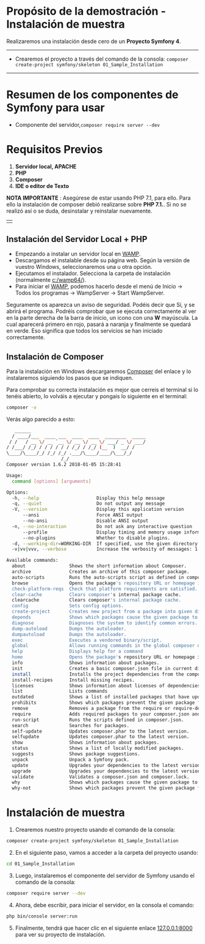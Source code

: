 # Propósito de la demostración - Instalación de muestra

Realizaremos una instalación desde cero de un **Proyecto Symfony 4**.

---------------------------------------------------------------------------------------

* Crearemos el proyecto a través del comando de la consola: `composer create-project symfony/skeleton 01_Sample_Installation`

---------------------------------------------------------------------------------------

# Resumen de los componentes de Symfony para usar

* Componente del servidor,`composer require server --dev`

# Requisitos Previos

1. **Servidor local, APACHE**
2. **PHP**
3. **Composer** 
4. **IDE o editor de Texto**

<table>
    <td>
        <tr>
        	<strong>NOTA IMPORTANTE</strong> : Asegúrese de estar usando PHP 7.1, para ello. Para ello la instalación de composer debió realizarse sobre <strong>PHP 7.1.</strong>. Si no se realizó así o se duda, desinstalar y reinstalar nuevamente.
        </td>
    </tr>
</table>

## Instalación del Servidor Local + PHP

* Empezando a instalar un servidor local en [WAMP](http://www.wampserver.com/en/).
* Descargamos el instalable desde su página web. Según la versión de vuestro Windows, seleccionaremos una u otra opción.
* Ejecutamos el instalador. Selecciona la carpeta de instalación (normalmente [c:/wamp64/](c:/wamp64/)).
* Para iniciar el [WAMP](http://www.wampserver.com/en/), podemos hacerlo desde el menú de Inicio -> Todos los programas -> WampServer -> Start WampServer. 

Seguramente os aparezca un aviso de seguridad. Podéis decir que Sí, y se abrirá el programa. Podréis comprobar que se ejecuta correctamente al ver en la parte derecha de la barra de inicio, un icono con una **W** mayúscula. La cual aparecerá primero en rojo, pasará a naranja y finalmente se quedará en verde. Eso significa que todos los servicios se han iniciado correctamente.

## Instalación de Composer

Para la instalación en Windows descargaremos [Composer](https://getcomposer.org/download/) del enlace y lo instalaremos siguiendo los pasos que se indiquen.

Para comprobar su correcta instalación es mejor que cerreis el terminal si lo tenéis abierto, lo volváis a ejecutar y pongais lo siguiente en el terminal:

```bash 
composer -v
```

Verás algo parecido a esto:

```bash
   ______
  / ____/___  ____ ___  ____  ____  ________  _____
 / /   / __ \/ __ `__ \/ __ \/ __ \/ ___/ _ \/ ___/
/ /___/ /_/ / / / / / / /_/ / /_/ (__  )  __/ /
\____/\____/_/ /_/ /_/ .___/\____/____/\___/_/
                    /_/
Composer version 1.6.2 2018-01-05 15:28:41

Usage:
  command [options] [arguments]

Options:
  -h, --help                     Display this help message
  -q, --quiet                    Do not output any message
  -V, --version                  Display this application version
      --ansi                     Force ANSI output
      --no-ansi                  Disable ANSI output
  -n, --no-interaction           Do not ask any interactive question
      --profile                  Display timing and memory usage information
      --no-plugins               Whether to disable plugins.
  -d, --working-dir=WORKING-DIR  If specified, use the given directory as working directory.
  -v|vv|vvv, --verbose           Increase the verbosity of messages: 1 for normal output, 2 for more verbose output and 3 for debug

Available commands:
  about                Shows the short information about Composer.
  archive              Creates an archive of this composer package.
  auto-scripts         Runs the auto-scripts script as defined in composer.json.
  browse               Opens the package's repository URL or homepage in your browser.
  check-platform-reqs  Check that platform requirements are satisfied.
  clear-cache          Clears composer's internal package cache.
  clearcache           Clears composer's internal package cache.
  config               Sets config options.
  create-project       Creates new project from a package into given directory.
  depends              Shows which packages cause the given package to be installed.
  diagnose             Diagnoses the system to identify common errors.
  dump-autoload        Dumps the autoloader.
  dumpautoload         Dumps the autoloader.
  exec                 Executes a vendored binary/script.
  global               Allows running commands in the global composer dir ($COMPOSER_HOME).
  help                 Displays help for a command
  home                 Opens the package's repository URL or homepage in your browser.
  info                 Shows information about packages.
  init                 Creates a basic composer.json file in current directory.
  install              Installs the project dependencies from the composer.lock file if present, or falls back on the composer.json.
  install-recipes      Install missing recipes.
  licenses             Shows information about licenses of dependencies.
  list                 Lists commands
  outdated             Shows a list of installed packages that have updates available, including their latest version.
  prohibits            Shows which packages prevent the given package from being installed.
  remove               Removes a package from the require or require-dev.
  require              Adds required packages to your composer.json and installs them.
  run-script           Runs the scripts defined in composer.json.
  search               Searches for packages.
  self-update          Updates composer.phar to the latest version.
  selfupdate           Updates composer.phar to the latest version.
  show                 Shows information about packages.
  status               Shows a list of locally modified packages.
  suggests             Shows package suggestions.
  unpack               Unpack a Symfony pack.
  update               Upgrades your dependencies to the latest version according to composer.json, and updates the composer.lock file.
  upgrade              Upgrades your dependencies to the latest version according to composer.json, and updates the composer.lock file.
  validate             Validates a composer.json and composer.lock.
  why                  Shows which packages cause the given package to be installed.
  why-not              Shows which packages prevent the given package from being installed.
```

# Instalación de muestra

1. Crearemos nuestro proyecto usando el comando de la consola: 

```bash
composer create-project symfony/skeleton 01_Sample_Installation
```

2. En el siguiente paso, vamos a acceder a la carpeta del proyecto usando:

```bash
cd 01_Sample_Installation
```

3. Luego, instalaremos el componente del servidor de Symfony usando el comando de la consola:

```bash
composer require server --dev
```

4. Ahora, debe escribir, para iniciar el servidor, en la consola el comando:

```bash
php bin/console server:run
```

5. Finalmente, tendrá que hacer clic en el siguiente enlace [127.0.0.1:8000](127.0.0.1:8000) para ver su proyecto de instalación.